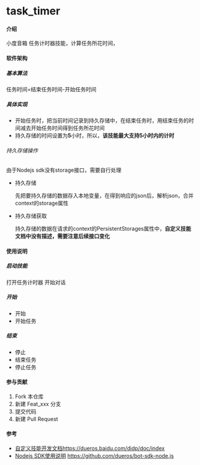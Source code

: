 # task_timer

#### 介绍
小度音箱 任务计时器技能，计算任务所花时间，




#### 软件架构
##### 基本算法
任务时间=结束任务时间-开始任务时间
##### 具体实现
- 开始任务时，把当前时间记录到持久存储中，在结束任务时，用结束任务的时间减去开始任务时间得到任务所花时间
- 持久存储的时间设置为**5**小时，所以，**该技能最大支持5小时内的计时**
###### 持久存储操作
由于Nodejs sdk没有storage接口，需要自行处理
- 持久存储
  
    先把要持久存储的数据存入本地变量，在得到响应的json后，解析json，合并context的storage属性
- 持久存储获取
  
  持久存储的数据在请求的context的PersistentStorages属性中，**自定义技能文档中没有描述，需要注意后续接口变化**

#### 使用说明

##### 启动技能
打开任务计时器 开始对话
##### 开始
- 开始
- 开始任务
##### 结束

- 停止
- 结束任务
- 停止任务

#### 参与贡献

1.  Fork 本仓库
2.  新建 Feat_xxx 分支
3.  提交代码
4.  新建 Pull Request


#### 参考

- [自定义技能开发文档](https://dueros.baidu.com/didp/doc/index)https://dueros.baidu.com/didp/doc/index
- [Nodejs SDK使用说明](https://github.com/dueros/bot-sdk-node.js)  https://github.com/dueros/bot-sdk-node.js
